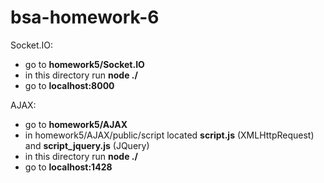 # bsa-homework-6

Socket.IO:
* go to __homework5/Socket.IO__
* in this directory run __node ./__
* go to __localhost:8000__

AJAX:
* go to __homework5/AJAX__
* in homework5/AJAX/public/script located __script.js__ (XMLHttpRequest) and __script_jquery.js__ (JQuery)
* in this directory run __node ./__
* go to __localhost:1428__
